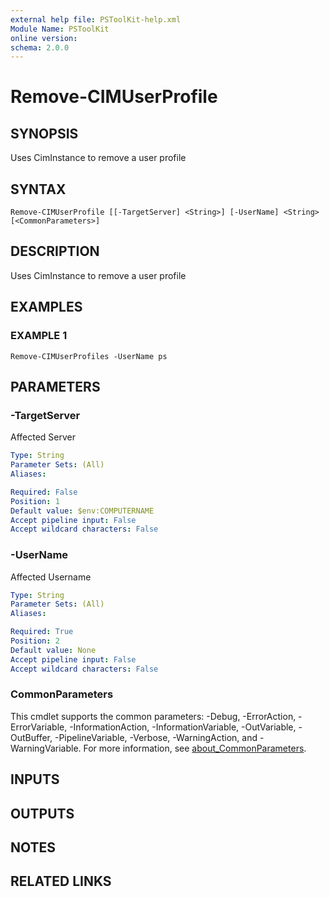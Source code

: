 ```yaml
---
external help file: PSToolKit-help.xml
Module Name: PSToolKit
online version:
schema: 2.0.0
---
```


# Remove-CIMUserProfile

## SYNOPSIS
Uses CimInstance to remove a user profile

## SYNTAX

```
Remove-CIMUserProfile [[-TargetServer] <String>] [-UserName] <String> [<CommonParameters>]
```

## DESCRIPTION
Uses CimInstance to remove a user profile

## EXAMPLES

### EXAMPLE 1
```
Remove-CIMUserProfiles -UserName ps
```

## PARAMETERS

### -TargetServer
Affected Server

```yaml
Type: String
Parameter Sets: (All)
Aliases:

Required: False
Position: 1
Default value: $env:COMPUTERNAME
Accept pipeline input: False
Accept wildcard characters: False
```

### -UserName
Affected Username

```yaml
Type: String
Parameter Sets: (All)
Aliases:

Required: True
Position: 2
Default value: None
Accept pipeline input: False
Accept wildcard characters: False
```

### CommonParameters
This cmdlet supports the common parameters: -Debug, -ErrorAction, -ErrorVariable, -InformationAction, -InformationVariable, -OutVariable, -OutBuffer, -PipelineVariable, -Verbose, -WarningAction, and -WarningVariable. For more information, see [about_CommonParameters](http://go.microsoft.com/fwlink/?LinkID=113216).

## INPUTS

## OUTPUTS

## NOTES

## RELATED LINKS
